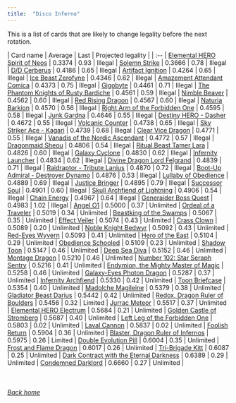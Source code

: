 ```yaml
---
title:  "Disco Inferno"
---
```


This is a list of cards that are likely to change legality before the next rotation.

| Card name | Average | Last | Projected legality |
| :-- |
[Elemental HERO Spirit of Neos](https://db.ygoprodeck.com/card/?search=Elemental%20HERO%20Spirit%20of%20Neos) | 0.3374 | 0.93 | Illegal |
[Solemn Strike](https://db.ygoprodeck.com/card/?search=Solemn%20Strike) | 0.3666 | 0.78 | Illegal |
[D/D Cerberus](https://db.ygoprodeck.com/card/?search=D/D%20Cerberus) | 0.4186 | 0.65 | Illegal |
[Artifact Ignition](https://db.ygoprodeck.com/card/?search=Artifact%20Ignition) | 0.4264 | 0.65 | Illegal |
[Ice Beast Zerofyne](https://db.ygoprodeck.com/card/?search=Ice%20Beast%20Zerofyne) | 0.4346 | 0.62 | Illegal |
[Amazement Attendant Comica](https://db.ygoprodeck.com/card/?search=Amazement%20Attendant%20Comica) | 0.4373 | 0.75 | Illegal |
[Gigobyte](https://db.ygoprodeck.com/card/?search=Gigobyte) | 0.4461 | 0.71 | Illegal |
[The Phantom Knights of Rusty Bardiche](https://db.ygoprodeck.com/card/?search=The%20Phantom%20Knights%20of%20Rusty%20Bardiche) | 0.4561 | 0.59 | Illegal |
[Nimble Beaver](https://db.ygoprodeck.com/card/?search=Nimble%20Beaver) | 0.4562 | 0.60 | Illegal |
[Red Rising Dragon](https://db.ygoprodeck.com/card/?search=Red%20Rising%20Dragon) | 0.4567 | 0.60 | Illegal |
[Naturia Barkion](https://db.ygoprodeck.com/card/?search=Naturia%20Barkion) | 0.4570 | 0.56 | Illegal |
[Right Arm of the Forbidden One](https://db.ygoprodeck.com/card/?search=Right%20Arm%20of%20the%20Forbidden%20One) | 0.4595 | 0.58 | Illegal |
[Junk Gardna](https://db.ygoprodeck.com/card/?search=Junk%20Gardna) | 0.4646 | 0.55 | Illegal |
[Destiny HERO - Dasher](https://db.ygoprodeck.com/card/?search=Destiny%20HERO%20-%20Dasher) | 0.4672 | 0.55 | Illegal |
[Volcanic Counter](https://db.ygoprodeck.com/card/?search=Volcanic%20Counter) | 0.4738 | 0.65 | Illegal |
[Sky Striker Ace - Kagari](https://db.ygoprodeck.com/card/?search=Sky%20Striker%20Ace%20-%20Kagari) | 0.4739 | 0.68 | Illegal |
[Clear Vice Dragon](https://db.ygoprodeck.com/card/?search=Clear%20Vice%20Dragon) | 0.4771 | 0.55 | Illegal |
[Vanadis of the Nordic Ascendant](https://db.ygoprodeck.com/card/?search=Vanadis%20of%20the%20Nordic%20Ascendant) | 0.4772 | 0.57 | Illegal |
[Dragonmaid Sheou](https://db.ygoprodeck.com/card/?search=Dragonmaid%20Sheou) | 0.4806 | 0.54 | Illegal |
[Ritual Beast Tamer Lara](https://db.ygoprodeck.com/card/?search=Ritual%20Beast%20Tamer%20Lara) | 0.4826 | 0.60 | Illegal |
[Galaxy Cyclone](https://db.ygoprodeck.com/card/?search=Galaxy%20Cyclone) | 0.4830 | 0.62 | Illegal |
[Infernity Launcher](https://db.ygoprodeck.com/card/?search=Infernity%20Launcher) | 0.4834 | 0.62 | Illegal |
[Divine Dragon Lord Felgrand](https://db.ygoprodeck.com/card/?search=Divine%20Dragon%20Lord%20Felgrand) | 0.4839 | 0.71 | Illegal |
[Raidraptor - Tribute Lanius](https://db.ygoprodeck.com/card/?search=Raidraptor%20-%20Tribute%20Lanius) | 0.4870 | 0.72 | Illegal |
[Boot-Up Admiral - Destroyer Dynamo](https://db.ygoprodeck.com/card/?search=Boot-Up%20Admiral%20-%20Destroyer%20Dynamo) | 0.4876 | 0.53 | Illegal |
[Lullaby of Obedience](https://db.ygoprodeck.com/card/?search=Lullaby%20of%20Obedience) | 0.4889 | 0.69 | Illegal |
[Justice Bringer](https://db.ygoprodeck.com/card/?search=Justice%20Bringer) | 0.4895 | 0.79 | Illegal |
[Successor Soul](https://db.ygoprodeck.com/card/?search=Successor%20Soul) | 0.4901 | 0.60 | Illegal |
[Skull Archfiend of Lightning](https://db.ygoprodeck.com/card/?search=Skull%20Archfiend%20of%20Lightning) | 0.4906 | 0.54 | Illegal |
[Chain Energy](https://db.ygoprodeck.com/card/?search=Chain%20Energy) | 0.4967 | 0.64 | Illegal |
[Generaider Boss Quest](https://db.ygoprodeck.com/card/?search=Generaider%20Boss%20Quest) | 0.4983 | 1.02 | Illegal |
[Angel O1](https://db.ygoprodeck.com/card/?search=Angel%20O1) | 0.5000 | 0.37 | Unlimited |
[Ordeal of a Traveler](https://db.ygoprodeck.com/card/?search=Ordeal%20of%20a%20Traveler) | 0.5019 | 0.34 | Unlimited |
[Beastking of the Swamps](https://db.ygoprodeck.com/card/?search=Beastking%20of%20the%20Swamps) | 0.5067 | 0.35 | Unlimited |
[Effect Veiler](https://db.ygoprodeck.com/card/?search=Effect%20Veiler) | 0.5074 | 0.43 | Unlimited |
[Crass Clown](https://db.ygoprodeck.com/card/?search=Crass%20Clown) | 0.5089 | 0.20 | Unlimited |
[Noble Knight Bedwyr](https://db.ygoprodeck.com/card/?search=Noble%20Knight%20Bedwyr) | 0.5092 | 0.43 | Unlimited |
[Red-Eyes Wyvern](https://db.ygoprodeck.com/card/?search=Red-Eyes%20Wyvern) | 0.5093 | 0.41 | Unlimited |
[Hero of the East](https://db.ygoprodeck.com/card/?search=Hero%20of%20the%20East) | 0.5104 | 0.29 | Unlimited |
[Obedience Schooled](https://db.ygoprodeck.com/card/?search=Obedience%20Schooled) | 0.5109 | 0.23 | Unlimited |
[Shadow Toon](https://db.ygoprodeck.com/card/?search=Shadow%20Toon) | 0.5147 | 0.46 | Unlimited |
[Deep Sea Diva](https://db.ygoprodeck.com/card/?search=Deep%20Sea%20Diva) | 0.5152 | 0.46 | Unlimited |
[Montage Dragon](https://db.ygoprodeck.com/card/?search=Montage%20Dragon) | 0.5210 | 0.46 | Unlimited |
[Number 102: Star Seraph Sentry](https://db.ygoprodeck.com/card/?search=Number%20102:%20Star%20Seraph%20Sentry) | 0.5216 | 0.41 | Unlimited |
[Endymion, the Mighty Master of Magic](https://db.ygoprodeck.com/card/?search=Endymion,%20the%20Mighty%20Master%20of%20Magic) | 0.5258 | 0.46 | Unlimited |
[Galaxy-Eyes Photon Dragon](https://db.ygoprodeck.com/card/?search=Galaxy-Eyes%20Photon%20Dragon) | 0.5287 | 0.37 | Unlimited |
[Infernity Archfiend](https://db.ygoprodeck.com/card/?search=Infernity%20Archfiend) | 0.5330 | 0.42 | Unlimited |
[Toon Briefcase](https://db.ygoprodeck.com/card/?search=Toon%20Briefcase) | 0.5354 | 0.40 | Unlimited |
[Madolche Magileine](https://db.ygoprodeck.com/card/?search=Madolche%20Magileine) | 0.5379 | 0.38 | Unlimited |
[Gladiator Beast Darius](https://db.ygoprodeck.com/card/?search=Gladiator%20Beast%20Darius) | 0.5442 | 0.42 | Unlimited |
[Redox, Dragon Ruler of Boulders](https://db.ygoprodeck.com/card/?search=Redox,%20Dragon%20Ruler%20of%20Boulders) | 0.5456 | 0.32 | Limited |
[Jurrac Meteor](https://db.ygoprodeck.com/card/?search=Jurrac%20Meteor) | 0.5517 | 0.37 | Unlimited |
[Elemental HERO Electrum](https://db.ygoprodeck.com/card/?search=Elemental%20HERO%20Electrum) | 0.5684 | 0.21 | Unlimited |
[Golden Castle of Stromberg](https://db.ygoprodeck.com/card/?search=Golden%20Castle%20of%20Stromberg) | 0.5687 | 0.40 | Unlimited |
[Left Leg of the Forbidden One](https://db.ygoprodeck.com/card/?search=Left%20Leg%20of%20the%20Forbidden%20One) | 0.5803 | 0.02 | Unlimited |
[Laval Cannon](https://db.ygoprodeck.com/card/?search=Laval%20Cannon) | 0.5837 | 0.02 | Unlimited |
[Foolish Return](https://db.ygoprodeck.com/card/?search=Foolish%20Return) | 0.5904 | 0.36 | Unlimited |
[Blaster, Dragon Ruler of Infernos](https://db.ygoprodeck.com/card/?search=Blaster,%20Dragon%20Ruler%20of%20Infernos) | 0.5975 | 0.26 | Limited |
[Double Evolution Pill](https://db.ygoprodeck.com/card/?search=Double%20Evolution%20Pill) | 0.6004 | 0.35 | Unlimited |
[Frost and Flame Dragon](https://db.ygoprodeck.com/card/?search=Frost%20and%20Flame%20Dragon) | 0.6017 | 0.26 | Unlimited |
[Tri-Brigade Kitt](https://db.ygoprodeck.com/card/?search=Tri-Brigade%20Kitt) | 0.6087 | 0.25 | Unlimited |
[Dark Contract with the Eternal Darkness](https://db.ygoprodeck.com/card/?search=Dark%20Contract%20with%20the%20Eternal%20Darkness) | 0.6389 | 0.29 | Unlimited |
[Condemned Darklord](https://db.ygoprodeck.com/card/?search=Condemned%20Darklord) | 0.6660 | 0.27 | Unlimited |

<br>

###### [Back home](index)